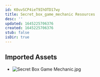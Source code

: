 ```yaml
---
id: K0uvSCP4ieT9IhOTD17wy
title: Secret_box_game_mechanic Resources
desc: ''
updated: 1645225706376
created: 1645225706376
stub: false
isDir: true
---
```

## Imported Assets
- ![Secret Box Game Mechanic.jpg](/assets/secret-box-game-mechanic.jpg)
